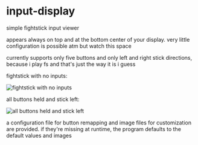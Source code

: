 # input-display
simple fightstick input viewer

appears always on top and at the bottom center of your display. very little configuration is possible atm but watch this space

currently supports only five buttons and only left and right stick directions, because i play fs and that's just the way it is i guess

fightstick with no inputs:

![fightstick with no inputs](https://i.imgur.com/TcLUlLw.png)

all buttons held and stick left:

![all buttons held and stick left](https://i.imgur.com/GkvcVxI.png)

a configuration file for button remapping and image files for customization are provided. if they're missing at runtime, the program defaults to the default values and images
